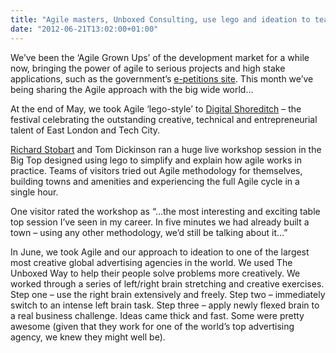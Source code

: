 ```yaml
---
title: "Agile masters, Unboxed Consulting, use lego and ideation to teach the agile methodology "
date: "2012-06-21T13:02:00+01:00"
---
```


<p>We’ve been the &lsquo;Agile Grown Ups&rsquo; of the development market for a while now, bringing the power of agile to serious projects and high stake applications, such as the government’s <a href="http://epetitions.direct.gov.uk">e-petitions site</a>.  This month we’ve being sharing the Agile approach with the big wide world… </p>

<p>At the end of May, we took Agile &lsquo;lego-style&rsquo; to <a href="http://http://digitalshoreditch.com/">Digital Shoreditch</a> – the festival celebrating the outstanding creative, technical and entrepreneurial talent of East London and Tech City. </p>

<p><a href="/team#richard-stobart">Richard Stobart</a> and Tom Dickinson ran a huge live workshop session in the Big Top designed using lego to simplify and explain how agile works in practice. Teams of visitors tried out Agile methodology for themselves, building towns and amenities and experiencing the full Agile cycle in a single hour. </p>

<p>One visitor rated the workshop as &ldquo;…the most interesting and exciting table top session I’ve seen in my career. In five minutes we had already built a town – using any other methodology, we’d still be talking about it…&rdquo;</p>

<p>In June, we took Agile and our approach to ideation to one of the largest most creative global advertising agencies in the world.  We used The Unboxed Way to help their people solve problems more creatively. We worked through a series of left/right brain stretching and creative exercises. Step one – use the right brain extensively and freely. Step two – immediately switch to an intense left brain task. Step three – apply newly flexed brain to a real business challenge. Ideas came thick and fast. Some were pretty awesome (given that they work for one of the world’s top advertising agency, we knew they might well be).</p>
